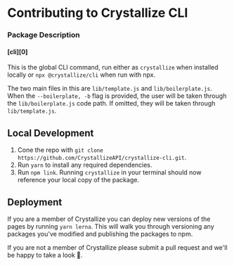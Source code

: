 # Contributing to Crystallize CLI

### Package Description

#### [cli][0]

This is the global CLI command, run either as `crystallize` when installed
locally or `npx @crystallize/cli` when run with npx.

The two main files in this are `lib/template.js` and `lib/boilerplate.js`. When
the `--boilerplate, -b` flag is provided, the user will be taken through the
`lib/boilerplate.js` code path. If omitted, they will be taken through
`lib/template.js`.

## Local Development

1. Cone the repo with
   `git clone https://github.com/CrystallizeAPI/crystallize-cli.git`.
2. Run `yarn` to install any required dependencies.
3. Run `npm link`. Running `crystallize` in your terminal should now reference
   your local copy of the package.

## Deployment

If you are a member of Crystallize you can deploy new versions of the pages by
running `yarn lerna`. This will walk you through versioning any packages you've
modified and publishing the packages to npm.

If you are not a member of Crystallize please submit a pull request and we'll be
happy to take a look 🙂.
